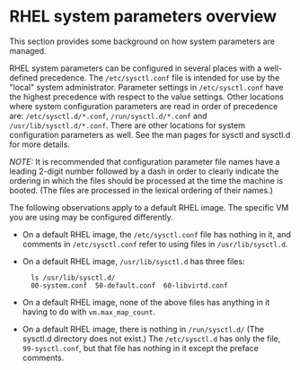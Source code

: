 # RHEL system parameters overview

This section provides some background on how system parameters are managed.

RHEL system parameters can be configured in several places with a well-defined precedence.  The `/etc/sysctl.conf` file is intended for use by the "local" system administrator.  Parameter settings in `/etc/sysctl.conf` have the highest precedence with respect to the value settings.  Other locations where system configuration parameters are read in order of precedence are: `/etc/sysctl.d/*.conf`, `/run/sysctl.d/*.conf` and `/usr/lib/sysctl.d/*.conf`. There are other locations for system configuration parameters as well. See the man pages for sysctl and sysctl.d for more details.

*NOTE:* It is recommended that configuration parameter file names have a leading 2-digit number followed by a dash in order to clearly indicate the ordering in which the files should be processed at the time the machine is booted.  (The files are processed in the lexical ordering of their names.)

The following observations apply to a default RHEL image. The specific VM you are using may be configured differently.

* On a default RHEL image, the `/etc/sysctl.conf` file has nothing in it, and comments in `/etc/sysctl.conf` refer to using files in `/usr/lib/sysctl.d`.  

* On a default RHEL image, `/usr/lib/sysctl.d` has three files:
  ```
	ls /usr/lib/sysctl.d/
	00-system.conf  50-default.conf  60-libvirtd.conf
  ```
* On a default RHEL image, none of the above files has anything in it having to do with `vm.max_map_count`.

- On a default RHEL image, there is nothing in `/run/sysctl.d/`  (The sysctl.d directory does not exist.)
The `/etc/sysctl.d` has only the file, `99-sysctl.conf`, but that file has nothing in it except the preface comments.
